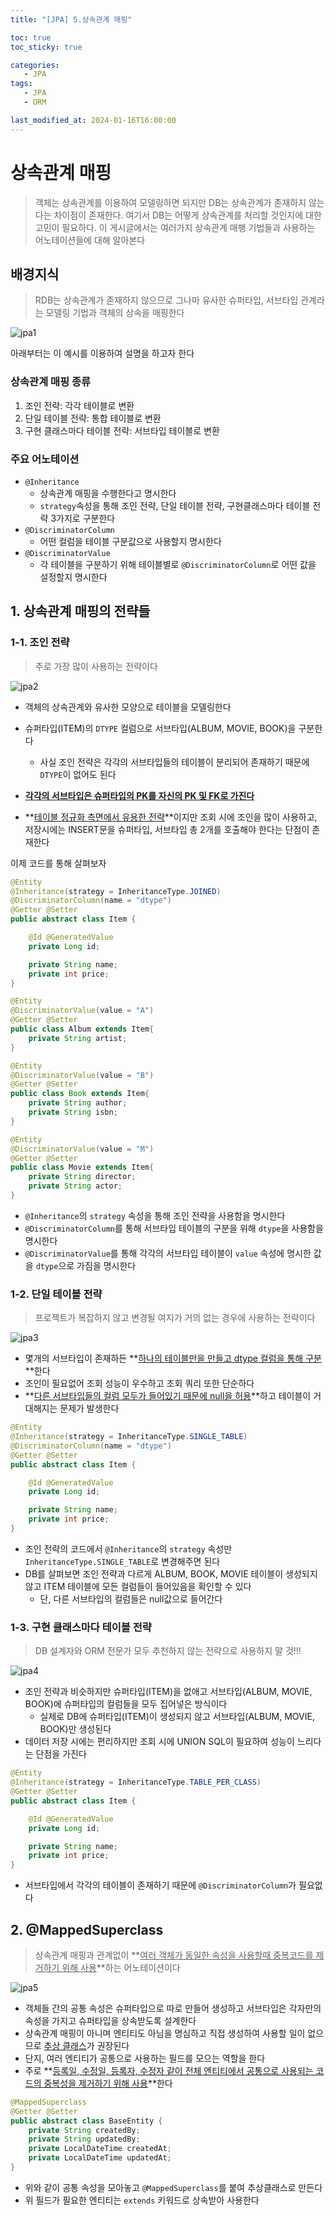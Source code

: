 ```yaml
---
title: "[JPA] 5.상속관계 매핑"

toc: true
toc_sticky: true

categories:
   - JPA
tags:
   - JPA
   - ORM

last_modified_at: 2024-01-16T16:00:00
---
```

# 상속관계 매핑

> 객체는 상속관계를 이용하여 모델링하면 되지만 DB는 상속관계가 존재하지 않는다는 차이점이 존재한다. 여기서 DB는 어떻게 상속관계를 처리할 것인지에 대한 고민이 필요하다. 이 게시글에서는 여러가지 상속관계 매팽 기법들과 사용하는 어노테이션들에 대해 알아본다

## 배경지식

> RDB는 상속관계가 존재하지 않으므로 그나마 유사한 슈퍼타입, 서브타입 관계라는 모델링 기법과 객체의 상속을 매핑한다

![jpa1]({{site.url}}{{site.baseurl}}/assets/images/jpa/5/jpa1.png)

아래부터는 이 예시를 이용하여 설명을 하고자 한다

### 상속관계 매핑 종류

1. 조인 전략: 각각 테이블로 변환
2. 단일 테이블 전략: 통합 테이블로 변환
3. 구현 클래스마다 테이블 전략: 서브타입 테이블로 변환

### 주요 어노테이션

- ```@Inheritance```
  - 상속관계 매핑을 수행한다고 명시한다
  - ```strategy```속성을 통해 조인 전략, 단일 테이블 전략, 구현클래스마다 테이블 전략 3가지로 구분한다
- ```@DiscriminatorColumn```
  - 어떤 컬럼을 테이블 구분값으로 사용할지 명시한다
- ```@DiscriminatorValue```
  - 각 테이블을 구분하기 위해 테이블별로 ```@DiscriminatorColumn```로 어떤 값을 설정할지 명시한다

## 1. 상속관계 매핑의 전략들

### 1-1. 조인 전략

> 주로 가장 많이 사용하는 전략이다

![jpa2]({{site.url}}{{site.baseurl}}/assets/images/jpa/5/jpa2.png)

- 객체의 상속관계와 유사한 모양으로 테이블을 모델링한다
- 슈퍼타입(ITEM)의 ```DTYPE``` 컬럼으로 서브타입(ALBUM, MOVIE, BOOK)을 구분한다
  - 사실 조인 전략은 각각의 서브타입들의 테이블이 분리되어 존재하기 때문에 ```DTYPE```이 없어도 된다

- **<u>각각의 서브타입은 슈퍼타입의 PK를 자신의 PK 및 FK로 가진다</u>**
- **<u>테이블 정규화 측면에서 유용한 전략</u>**이지만 조회 시에 조인을 많이 사용하고, 저장시에는 INSERT문을 슈퍼타입, 서브타입 총 2개를 호출해야 한다는 단점이 존재한다

이제 코드를 통해 살펴보자

``` java
@Entity
@Inheritance(strategy = InheritanceType.JOINED)
@DiscriminatorColumn(name = "dtype")
@Getter @Setter
public abstract class Item {

    @Id @GeneratedValue
    private Long id;

    private String name;
    private int price;
}
```

``` java
@Entity
@DiscriminatorValue(value = "A")
@Getter @Setter
public class Album extends Item{
    private String artist;
}
```

``` java
@Entity
@DiscriminatorValue(value = "B")
@Getter @Setter
public class Book extends Item{
    private String author;
    private String isbn;
}
```

``` java
@Entity
@DiscriminatorValue(value = "M")
@Getter @Setter
public class Movie extends Item{
    private String director;
    private String actor;
}
```

- ```@Inheritance```의 ```strategy``` 속성을 통해 조인 전략을 사용함을 명시한다
- ```@DiscriminatorColumn```를 통해 서브타입 테이블의 구분을 위해 ```dtype```을 사용함을 명시한다
- ```@DiscriminatorValue```를 통해 각각의 서브타입 테이블이 ```value``` 속성에 명시한 값을 ```dtype```으로 가짐을 명시한다

### 1-2. 단일 테이블 전략

> 프로젝트가 복잡하지 않고 변경될 여지가 거의 없는 경우에 사용하는 전략이다

![jpa3]({{site.url}}{{site.baseurl}}/assets/images/jpa/5/jpa3.png)

- 몇개의 서브타입이 존재하든 **<u>하나의 테이블만을 만들고 dtype 컬럼을 통해 구분</u>**한다
- 조인이 필요없어 조회 성능이 우수하고 조회 쿼리 또한 단순하다
- **<u>다른 서브타입들의 컬럼 모두가 들어있기 때문에 null을 허용</u>**하고 테이블이 거대해지는 문제가 발생한다

``` java
@Entity
@Inheritance(strategy = InheritanceType.SINGLE_TABLE)
@DiscriminatorColumn(name = "dtype")
@Getter @Setter
public abstract class Item {

    @Id @GeneratedValue
    private Long id;

    private String name;
    private int price;
}
```

- 조인 전략의 코드에서 ```@Inheritance```의 ```strategy``` 속성만 ```InheritanceType.SINGLE_TABLE```로 변경해주면 된다
- DB를 살펴보면 조인 전략과 다르게 ALBUM, BOOK, MOVIE 테이블이 생성되지 않고 ITEM 테이블에 모든 컬럼들이 들어있음을 확인할 수 있다
  - 단, 다른 서브타입의 컬럼들은 null값으로 들어간다

### 1-3. 구현 클래스마다 테이블 전략

> DB 설계자와 ORM 전문가 모두 추천하지 않는 전략으로 사용하지 말 것!!!

![jpa4]({{site.url}}{{site.baseurl}}/assets/images/jpa/5/jpa4.png)

- 조인 전략과 비슷하지만 슈퍼타입(ITEM)을 없애고 서브타입(ALBUM, MOVIE, BOOK)에 슈퍼타입의 컬럼들을 모두 집어넣은 방식이다
  - 실제로 DB에 슈퍼타입(ITEM)이 생성되지 않고 서브타입(ALBUM, MOVIE, BOOK)만 생성된다
- 데이터 저장 시에는 편리하지만 조회 시에 UNION SQL이 필요하여 성능이 느리다는 단점을 가진다

``` java
@Entity
@Inheritance(strategy = InheritanceType.TABLE_PER_CLASS)
@Getter @Setter
public abstract class Item {

    @Id @GeneratedValue
    private Long id;

    private String name;
    private int price;
}
```

- 서브타입에서 각각의 테이블이 존재하기 때문에 ```@DiscriminatorColumn```가 필요없다

## 2. @MappedSuperclass

> 상속관계 매핑과 관계없이 **<u>여러 객체가 동일한 속성을 사용할때 중복코드를 제거하기 위해 사용</u>**하는 어노테이션이다

![jpa5]({{site.url}}{{site.baseurl}}/assets/images/jpa/5/jpa5.png)

- 객체들 간의 공통 속성은 슈퍼타입으로 따로 만들어 생성하고 서브타입은 각자만의 속성을 가지고 슈퍼타입을 상속받도록 설계한다
- 상속관계 매핑이 아니며 엔티티도 아님을 명심하고 직접 생성하여 사용할 일이 없으므로 <u>추상 클래스</u>가 권장된다
- 단지, 여러 엔티티가 공통으로 사용하는 필드를 모으는 역할을 한다
- 주로 **<u>등록일, 수정일, 등록자, 수정자 같이 전체 엔티티에서 공통으로 사용되는 코드의 중복성을 제거하기 위해 사용</u>**한다

``` java
@MappedSuperclass
@Getter @Setter
public abstract class BaseEntity {
    private String createdBy;
    private String updatedBy;
    private LocalDateTime createdAt;
    private LocalDateTime updatedAt;
}
```

- 위와 같이 공통 속성을 모아놓고 ```@MappedSuperclass```를 붙여 추상클래스로 만든다
- 위 필드가 필요한 엔티티는 ```extends``` 키워드로 상속받아 사용한다 
